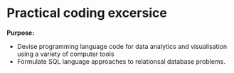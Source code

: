 # Practical coding excersice 

**Purpose:**
- Devise programming language code for data analytics and visualisation using a variety of computer tools 
- Formulate SQL language approaches to relationsal database problems. 
